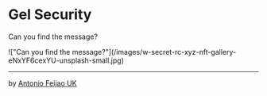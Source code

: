 # Gel Security

Can you find the message?


<centered>
!["Can you find the message?"](/images/w-secret-rc-xyz-nft-gallery-eNxYF6cexYU-unsplash-small.jpg)
</centered>


---

by [Antonio Feijao UK](https://www.antoniofeijao.com/)
